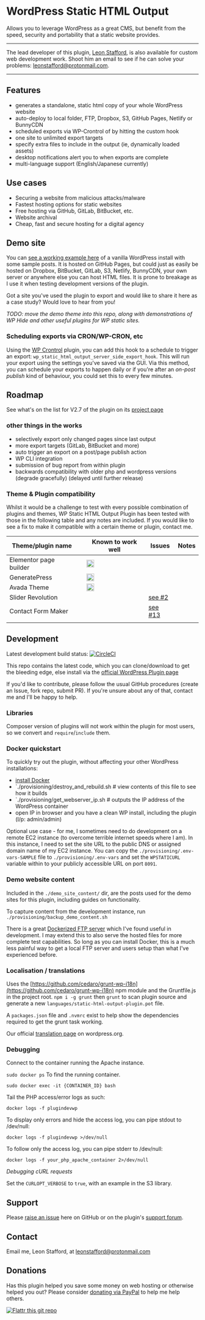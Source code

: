 # WordPress Static HTML Output

Allows you to leverage WordPress as a great CMS, but benefit from the speed, security and portability that a static website provides.

---

The lead developer of this plugin, [Leon Stafford](https://leonstafford.github.io), is also available for custom web development work. Shoot him an email to see if he can solve your problems: [leonstafford@protonmail.com](mailto:leonstafford@protonmail.com).


---

## Features

 - generates a standalone, static html copy of your whole WordPress website
 - auto-deploy to local folder, FTP, Dropbox, S3, GitHub Pages, Netlify or BunnyCDN
 - scheduled exports via WP-Crontrol of by hitting the custom hook
 - one site to unlimited export targets
 - specify extra files to include in the output (ie, dynamically loaded assets)
 - desktop notifications alert you to when exports are complete
 - multi-language support (English/Japanese currently)

## Use cases

 - Securing a website from malicious attacks/malware
 - Fastest hosting options for static websites
 - Free hosting via GitHub, GitLab, BitBucket, etc.
 - Website archival
 - Cheap, fast and secure hosting for a digital agency

## Demo site

You can [see a working example here](https://leonstafford.github.io/demo-site-wordpress-static-html-output-plugin) of a vanilla WordPress install with some sample posts. It is hosted on GitHub Pages, but could just as easily be hosted on Dropbox, BitBucket, GitLab, S3, Netlify, BunnyCDN, your own server or anywhere else you can host HTML files. It is prone to breakage as I use it when testing development versions of the plugin.

Got a site you've used the plugin to export and would like to share it here as a case study? Would love to hear from you!

*TODO: move the demo theme into this repo, along with demonstrations of WP Hide and other useful plugins for WP static sites.*

### Scheduling exports via CRON/WP-CRON, etc

Using the [WP Crontrol](https://wordpress.org/plugins/wp-crontrol/) plugin, you can add this hook to a schedule to trigger an export: `wp_static_html_output_server_side_export_hook`. This will run your export using the settings you've saved via the GUI. Via this method, you can schedule your exports to happen daily or if you're after an *on-post publish* kind of behaviour, you could set this to every few minutes.

## Roadmap

See what's on the list for V2.7 of the plugin on its [project page](https://github.com/leonstafford/wordpress-static-html-plugin/projects/3)

### other things in the works

 - selectively export only changed pages since last output
 - more export targets (GitLab, BitBucket and more)
 - auto trigger an export on a post/page publish action
 - WP CLI integration
 - submission of bug report from within plugin
 - backwards compatibility with older php and wordpress versions (degrade gracefully) (delayed until further release)


### Theme & Plugin compatibility

Whilst it would be a challenge to test with every possible combination of plugins and themes, WP Static HTML Output Plugin has been tested with those in the following table and any notes are included. If you would like to see a fix to make it compatible with a certain theme or plugin, contact me.

|Theme/plugin name   |   |Known to work well   |Issues   |Notes   |
|---|---|---|---|---|
|Elementor page builder   |   |<img src="https://raw.githubusercontent.com/leonstafford/wordpress-static-html-plugin/master/images/greentick.png" width="20">   |   |   |
|GeneratePress   |   |<img src="https://raw.githubusercontent.com/leonstafford/wordpress-static-html-plugin/master/images/greentick.png" width="20">   |   |   |
|Avada Theme   |   |<img src="https://raw.githubusercontent.com/leonstafford/wordpress-static-html-plugin/master/images/greentick.png" width="20"> |  |   |
|Slider Revolution   |   |   |[see #2](https://github.com/leonstafford/wordpress-static-html-plugin/issues/2)   |   |
|Contact Form Maker   |   |   |[see #13](https://github.com/leonstafford/wordpress-static-html-plugin/issues/13)   |   |
|   |   |   |   |   |

## Development

Latest development build status: [![CircleCI](https://circleci.com/gh/leonstafford/wordpress-static-html-plugin/tree/master.svg?style=svg)](https://circleci.com/gh/leonstafford/wordpress-static-html-plugin/tree/master)

This repo contains the latest code, which you can clone/download to get the bleeding edge, else install via the [official WordPress Plugin page](https://wordpress.org/plugins/static-html-output-plugin/)

If you'd like to contribute, please follow the usual GitHub procedures (create an Issue, fork repo, submit PR). If you're unsure about any of that, contact me and I'll be happy to help. 

### Libraries

Composer version of plugins will not work within the plugin for most users, so we convert and `require`/`include` them.

### Docker quickstart

To quickly try out the plugin, without affecting your other WordPress installations:

 - [install Docker](http://docker.com)
 - `./provisioning/destroy_and_rebuild.sh # view contents of this file to see how it builds
 - `./provisioning/get_webserver_ip.sh # outputs the IP address of the WordPress container
 - open IP in browser and you have a clean WP install, including the plugin (l/p: admin/admin)

Optional use case - for me, I sometimes need to do development on a remote EC2 instance (to overcome terrible internet speeds where I am). In this instance, I need to set the site URL to the public DNS or assigned domain name of my EC2 instance. You can copy the `./provisioning/.env-vars-SAMPLE` file to `./provisioning/.env-vars` and set the `WPSTATICURL` variable within to your publicly accessible URL on port `8091`.

### Demo website content

Included in the `./demo_site_content/` dir, are the posts used for the demo sites for this plugin, including guides on functionality. 

To capture content from the development instance, run `./provisioning/backup_demo_content.sh`

There is a great [Dockerized FTP server](https://github.com/stilliard/docker-pure-ftpd) which I've found useful in development. I may extend this to also serve the hosted files for more complete test capabilities. So long as you can install Docker, this is a much less painful way to get a local FTP server and users setup than what I've experienced before.

### Localisation / translations

Uses the [https://github.com/cedaro/grunt-wp-i18n](https://github.com/cedaro/grunt-wp-i18n) npm module and the Gruntfile.js in the project root. `npm i -g grunt` then `grunt` to scan plugin source and generate a new `languages/static-html-output-plugin.pot` file.

A `packages.json` file and `.nvmrc` exist to help show the dependencies required to get the grunt task working.

Our official [translation page](https://translate.wordpress.org/projects/wp-plugins/static-html-output-plugin) on wordpress.org. 

### Debugging

Connect to the container running the Apache instance.

`sudo docker ps` To find the running container.

`sudo docker exec -it {CONTAINER_ID} bash`

Tail the PHP access/error logs as such:

`docker logs -f plugindevwp`

To display only errors and hide the access log, you can pipe stdout to /dev/null:

`docker logs -f plugindevwp >/dev/null`

To follow only the access log, you can pipe stderr to /dev/null:

`docker logs -f your_php_apache_container 2>/dev/null`

*Debugging cURL requests*

Set the `CURLOPT_VERBOSE` to `true`, with an example in the S3 library. 

## Support

Please [raise an issue](https://github.com/leonstafford/wordpress-static-html-plugin/issues/new) here on GitHub or on the plugin's [support forum](https://wordpress.org/support/plugin/static-html-output-plugin).

## Contact

Email me, Leon Stafford, at [leonstafford@protonmail.com](mailto:leonstafford@protonmail.com)

## Donations

Has this plugin helped you save some money on web hosting or otherwise helped you out? Please consider [donating via PayPal](https://www.paypal.me/leonjstafford) to help me help others. 

[![Flattr this git repo](http://api.flattr.com/button/flattr-badge-large.png)](https://flattr.com/submit/auto?user_id=leonstafford&url=https://github.com/leonstafford/wordpress-static-html-plugin&language=en_US&tags=github&category=software)

